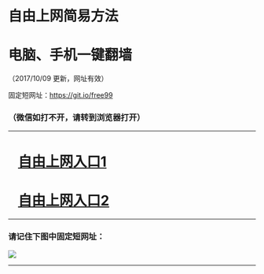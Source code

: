 ﻿# 自由上网简易方法

# 电脑、手机一键翻墙

（2017/10/09 更新，网址有效）

固定短网址：https://git.io/free99

### （微信如打不开，请转到浏览器打开）


***





# &nbsp;&nbsp; <a href="http://ft2447325130.fwq-tz-1001.info/fwqtz01.html?t=100900121266 " target="_blank">自由上网入口1</a>
# &nbsp;&nbsp; <a href="http://ft300955400.fwq-tz-1002.info/fwqtz02.html?t=10090013250 " target="_blank">自由上网入口2</a>
***

### 请记住下图中固定短网址：

<img src="https://s3-us-west-2.amazonaws.com/fwq-1001/yjfq-20170905okok.png" /> 


***

